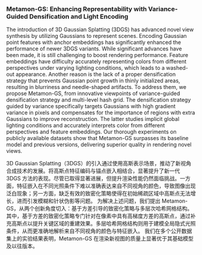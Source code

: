 ### Metamon-GS: Enhancing Representability with Variance-Guided Densification and Light Encoding

The introduction of 3D Gaussian Splatting (3DGS) has advanced novel view synthesis by utilizing Gaussians to represent scenes. Encoding Gaussian point features with anchor embeddings has significantly enhanced the performance of newer 3DGS variants. While significant advances have been made, it is still challenging to boost rendering performance. Feature embeddings have difficulty accurately representing colors from different perspectives under varying lighting conditions, which leads to a washed-out appearance. Another reason is the lack of a proper densification strategy that prevents Gaussian point growth in thinly initialized areas, resulting in blurriness and needle-shaped artifacts. To address them, we propose Metamon-GS, from innovative viewpoints of variance-guided densification strategy and multi-level hash grid. The densification strategy guided by variance specifically targets Gaussians with high gradient variance in pixels and compensates for the importance of regions with extra Gaussians to improve reconstruction. The latter studies implicit global lighting conditions and accurately interprets color from different perspectives and feature embeddings. Our thorough experiments on publicly available datasets show that Metamon-GS surpasses its baseline model and previous versions, delivering superior quality in rendering novel views.

3D Gaussian Splatting（3DGS）的引入通过使用高斯表示场景，推动了新视角合成技术的发展。将高斯点特征编码与锚点嵌入相结合，显著提升了新一代 3DGS 方法的表现。尽管已取得显著进展，但提升渲染性能仍然面临挑战。一方面，特征嵌入在不同光照条件下难以准确表达来自不同视角的颜色，导致图像出现泛白现象；另一方面，缺乏有效的致密化策略使得在初始稀疏区域中高斯点无法增长，进而引发模糊和针状伪影等问题。
为解决上述问题，我们提出 Metamon-GS，从两个创新角度切入：基于方差引导的致密化策略与多层次哈希网格结构。其中，基于方差的致密化策略专门针对在像素中具有高梯度方差的高斯点，通过补充高斯点以提升关键区域的重建效果。多层哈希网格结构则用于建模全局隐式光照条件，从而更准确地解析来自不同视角的颜色与特征嵌入。
我们在多个公开数据集上的实验结果表明，Metamon-GS 在渲染新视图的质量上显著优于其基础模型及以往版本。
